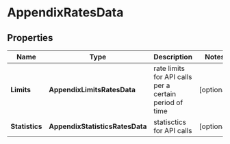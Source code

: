 # AppendixRatesData


## Properties

| Name | Type | Description | Notes |
|------------ | ------------- | ------------- | -------------|
**Limits** | **AppendixLimitsRatesData** | rate limits for API calls per a certain period of time |[optional]|
**Statistics** | **AppendixStatisticsRatesData** | statisctics for API calls |[optional]|